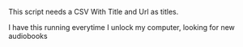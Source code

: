 This script needs a CSV
With Title and Url as titles.

I have this running everytime I unlock my computer, looking for new audiobooks
